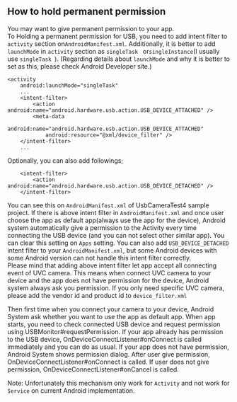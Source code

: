 ## How to hold permanent permission

You may want to give permanent permission to your app.  
To Holding a permanent permission for USB, you need to add intent filter to `activity` section on`AndroidManifest.xml`. Additionally, it is better to add `launchMode` in `activity` section as `singleTask ` or`singleInstance`(I usually use `singleTask `).
(Regarding details about `launchMode` and why it is better to set as this, please check Android Developer site.)
```
<activity
	android:launchMode="singleTask"
	...
	<intent-filter>
		<action android:name="android.hardware.usb.action.USB_DEVICE_ATTACHED" />
		<meta-data
			android:name="android.hardware.usb.action.USB_DEVICE_ATTACHED"
			android:resource="@xml/device_filter" />
	</intent-filter>
	...
```

Optionally, you can also add followings;
```
	<intent-filter>
		<action android:name="android.hardware.usb.action.USB_DEVICE_DETACHED" />
	</intent-filter>
```

You can see this on `AndroidManifest.xml` of UsbCameraTest4 sample project.
If there is above intent filter in `AndroidManifest.xml` and once user choose the app as default app(always use the app for the device), Android system automatically give a permission to the Activity every time connecting the USB device (and you can not select other similar app). You can clear this setting on `Apps` setting.
You can also add `USB_DEVICE_DETACHED` intent filter to your `AndroidManifest.xml`, but some Android devices with some Android version can not handle this intent filter correctly.  
Please mind that adding above intent filter let app accept all connecting event of UVC camera. This means when connect UVC camera to your device and the app does not have permission for the device, Android system always ask you permission. If you only need specific UVC camera, please add the vendor id and product id to `device_filter.xml`

Then first time when you connect your camera to your device, Android System ask whether you want to use the app as default app. 
When app starts, you need to check connected USB device and request permission using USBMonitor#requestPermission.
If your app already has permission to the USB device, OnDeviceConnectListener#onConnect is called immediately and you can do as usual.
If your app does not have permission, Android System shows permission dialog. After user give permission,  OnDeviceConnectListener#onConnect is called.
If user does not give permission, OnDeviceConnectListener#onCancel is called.

Note: Unfortunately this mechanism only work for `Activity` and not work for `Service` on current Android implementation.
